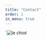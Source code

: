 ```yaml
---
title: "Contact"
order: 1
in_menu: true
---
```

`![le chiot](https://pixabay.com/fr/photos/chien-chiot-animal-de-compagnie-8510901/) 